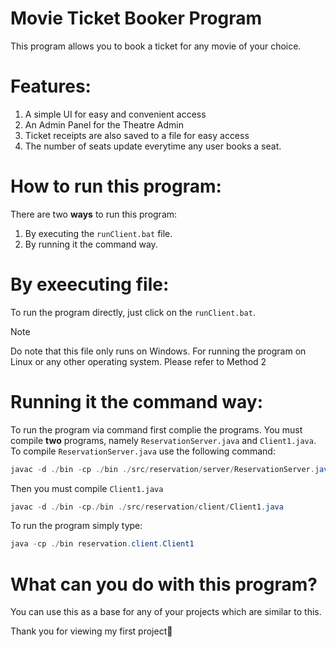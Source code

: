 # Movie Ticket Booker Program
This program allows you to book a ticket for any movie of your choice. 

# Features:
1. A simple UI for easy and convenient access
2. An Admin Panel for the Theatre Admin
3. Ticket receipts are also saved to a file for easy access
4. The number of seats update everytime any user books a seat.

# How to run this program:
There are two **__ways__** to run this program:
1. By executing the `runClient.bat` file.
2. By running it the command way.

# By exeecuting file:
To run the program directly, just click on the `runClient.bat`. 
> [!NOTE]
> Do note that this file only runs on Windows. For running the program on Linux or any other operating system. Please refer to Method 2

# Running it the command way:
To run the program via command first complie the programs. You must compile **two** programs, namely `ReservationServer.java` and `Client1.java`.
To compile `ReservationServer.java` use the following command:
```java
javac -d ./bin -cp ./bin ./src/reservation/server/ReservationServer.java
``` 
Then you must compile `Client1.java`
```java
javac -d ./bin -cp./bin ./src/reservation/client/Client1.java
```

To run the program simply type:
```java
java -cp ./bin reservation.client.Client1
```
# What can you do with this program?
You can use this as a base for any of your projects which are similar to this.

Thank you for viewing my first project🙂
